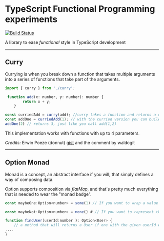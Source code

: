 TypeScript Functional Programming experiments
=============================================

[![Build Status](https://travis-ci.org/sammyrulez/fnts.svg?branch=master)](https://travis-ci.org/sammyrulez/fnts)

A library to ease _functional_ style in TypeScript development

___

## Curry ##

Currying is when you break down a function that takes multiple arguments into a series of functions that take part of the arguments.

```javascript
import { curry } from './curry';

 function add(x: number, y: number): number {
        return x + y;
    }

const curriedAdd = curry(add); //curry takes a function and returns a curried version
const addOne = curriedAdd(1); // with the curried version you can build new functions with fixed parameters
addOne(2) // returns 3, just like you call add(1,2)

```

This implementation works with functions with up to 4 parameters.

*Credits:* Erwin Poeze (donnut) [gist](https://gist.github.com/donnut/fd56232da58d25ceecf1) and  the comment by waldogit
___

## Option Monad ##

Monad is a concept, an abstract interface if you will, that simply defines a way of composing data.

Option supports composition via _flatMap_, and that's pretty much everything that is needed to wear the "monad badge".


```javascript
const maybeOne:Option<number> = some(1) // If you want to wrap a value 

const maybeNot:Option<number> = none() # // If you want to rapresent the absence of a value

function findUser(userId:number ): Option<User> { 
    // a method that will returns a User if one with the given userId exists
....
}


```

